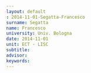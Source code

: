 ```yaml
---
layout: default 
: 2014-11-01-Segatta-Francesco
surname: Segatta
name: Francesco
university: Univ. Bologna
date: 2014-11-01
unit: ECT - LISC
subtitle: 
advisor: 
keywords: 
---
```

